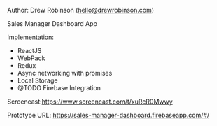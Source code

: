 Author: Drew Robinson (hello@drewrobinson.com)

Sales Manager Dashboard App

Implementation:
 - ReactJS
 - WebPack
 - Redux
 - Async networking with promises
 - Local Storage
 - @TODO Firebase Integration


Screencast:https://www.screencast.com/t/xuRcR0Mwwy

Prototype URL: https://sales-manager-dashboard.firebaseapp.com/#/
